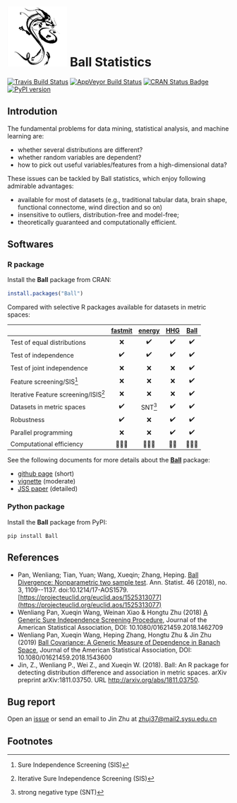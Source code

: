 <img src=https://github.com/Mamba413/git_picture/blob/master/scrcss.jpg width=135/> Ball Statistics
===========

[![Travis Build Status](https://travis-ci.org/Mamba413/Ball.svg?branch=master)](https://travis-ci.org/Mamba413/Ball)
[![AppVeyor Build Status](https://ci.appveyor.com/api/projects/status/github/Mamba413/Ball?branch=master&svg=true)](https://ci.appveyor.com/project/Mamba413/Ball)
[![CRAN Status Badge](http://www.r-pkg.org/badges/version/Ball)](https://CRAN.R-project.org/package=Ball)
[![PyPI version](https://badge.fury.io/py/Ball.svg)](https://pypi.python.org/pypi/Ball/)

Introdution
----------
The fundamental problems for data mining, statistical analysis, and machine learning are:
- whether several distributions are different?
- whether random variables are dependent?
- how to pick out useful variables/features from a high-dimensional data?

These issues can be tackled by Ball statistics, which enjoy following admirable advantages:
- available for most of datasets (e.g., traditional tabular data, brain shape, functional connectome, wind direction and so on)
- insensitive to outliers, distribution-free and model-free;
- theoretically guaranteed and computationally efficient.

Softwares
----------
### R package
Install the **Ball** package from CRAN:        
```R
install.packages("Ball")
```
Compared with selective R packages available for datasets in metric spaces:

|                                   | [fastmit](https://cran.r-project.org/web/packages/fastmit) | [energy](https://cran.r-project.org/web/packages/energy) | [HHG](https://cran.r-project.org/web/packages/HHG) | [Ball](https://cran.r-project.org/web/packages/Ball) |
| :-------------------------------- | :----------------------------------------------------------: | :--------------------------------------------------------: | :--------------------------------------------------: | :----------------------------------------------------: |
| Test of equal distributions       | :x:                                                        | :heavy_check_mark:                                       | :heavy_check_mark:                                 | :heavy_check_mark:                                   |
| Test of independence              | :heavy_check_mark:                                         | :heavy_check_mark:                                       | :heavy_check_mark:                                 | :heavy_check_mark:                                   |
| Test of joint independence        | :x:                                                        | :x:                                                      | :x:                                                | :heavy_check_mark:                                   |
| Feature screening/SIS[^sis] | :x:                                                        | :x:                                                      | :x:                                                | :heavy_check_mark:                                   |
| Iterative Feature screening/ISIS[^isis]                     | :x:                                                        | :x:                                                      | :x:                                                | :heavy_check_mark:                                   |
| Datasets in metric spaces         | :heavy_check_mark:                                         | SNT[^snt]                                    | :heavy_check_mark:                                 | :heavy_check_mark:                                   |
| Robustness                        | :heavy_check_mark:                                         | :x:                                                      | :heavy_check_mark:                                 | :heavy_check_mark:                                   |
| Parallel programming              | :x:                                                        | :x:                                                      | :heavy_check_mark:                                 | :heavy_check_mark:                                   |
| Computational efficiency          | :running::running::running:                                | :running::running::running:                              | :running::running:                                 | :running::running::walking:                          |
[^sis]: Sure Independence Screening (SIS)
[^isis]: Iterative Sure Independence Screening (SIS)
[^snt]: strong negative type (SNT)

See the following documents for more details about the **[Ball](https://cran.r-project.org/web/packages/Ball)** package:
- [github page](https://github.com/Mamba413/Ball/tree/master/R-package) (short)
- [vignette](https://cran.r-project.org/web/packages/Ball/vignettes/Ball.html) (moderate)
- [JSS paper](https://arxiv.org/abs/1811.03750) (detailed)

### Python package
Install the **Ball** package from PyPI:        
```shell
pip install Ball
```

References
----------
- Pan, Wenliang; Tian, Yuan; Wang, Xueqin; Zhang, Heping. [Ball Divergence: Nonparametric two sample test](https://projecteuclid.org/euclid.aos/1525313077). Ann. Statist. 46 (2018), no. 3, 1109--1137. doi:10.1214/17-AOS1579. [https://projecteuclid.org/euclid.aos/1525313077](https://projecteuclid.org/euclid.aos/1525313077)
- Wenliang Pan, Xueqin Wang, Weinan Xiao & Hongtu Zhu (2018) [A Generic Sure Independence Screening Procedure](https://amstat.tandfonline.com/doi/full/10.1080/01621459.2018.1462709#.WupWaoiFM2x), Journal of the American Statistical Association, DOI: 10.1080/01621459.2018.1462709
- Wenliang Pan, Xueqin Wang, Heping Zhang, Hongtu Zhu & Jin Zhu (2019) [Ball Covariance: A Generic Measure of Dependence in Banach Space](https://doi.org/10.1080/01621459.2018.1543600), Journal of the American Statistical Association, DOI: 10.1080/01621459.2018.1543600
- Jin, Z., Wenliang P., Wei Z., and Xueqin W. (2018). Ball: An R package for detecting distribution difference and association in metric spaces. arXiv preprint arXiv:1811.03750. URL http://arxiv.org/abs/1811.03750.

Bug report
----------
Open an [issue](https://github.com/Mamba413/Ball/issues) or send an email to Jin Zhu at zhuj37@mail2.sysu.edu.cn

Footnotes
----------